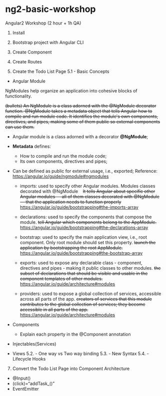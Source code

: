 # ng2-basic-workshop
Angular2 Workshop (2 hour + 1h QA)

1. Install

2. Bootstrap project with Angular CLI

3. Create Component

4. Create Routes

5. Create the Todo List Page
5.1 - Basic Concepts
- Angular Module

NgModules help organize an application into cohesive blocks of functionality.

~~(bullets) An NgModule is a class adorned with the @NgModule decorator function. @NgModule takes a metadata object that tells Angular how to compile and run module code. It identifies the module's own components, directives, and pipes, making some of them public so external components can use them.~~ 
- Angular module is a class adorned with a decorator **@NgModule**;
- **Metadata** defines:
    - How to compile and run the module code;
    - Its own components, directives and pipes;
- Can be defined as public for external usage, i.e., exported; 
Reference: https://angular.io/guide/ngmodule#ngmodules

    - imports: used to specify other Angular modules. Modules classes decorated with @NgModule
    ~~It tells Angular about specific other Angular modules — all of them classes decorated with @NgModule — that the application needs to function properly~~ https://angular.io/guide/bootstrapping#the-imports-array
  
    - declarations: used to specify the components that compose the module.
    ~~tell Angular which components belong to the AppModule.~~ https://angular.io/guide/bootstrapping#the-declarations-array

    - bootstrap: used to specify the main application view, i.e., root component. Only root module should set this property.
    ~~launch the application by bootstrapping the root AppModule.~~ https://angular.io/guide/bootstrapping#the-bootstrap-array

    - exports: used to expose any declarable class - component, directives and pipes - making it public classes to other modules.
    ~~the subset of declarations that should be visible and usable in the component templates of other modules.~~ https://angular.io/guide/architecture#modules

    - providers:  used to expose a global collection of services, accessible across all parts of the app. 
    ~~creators of services that this module contributes to the global collection of services; they become accessible in all parts of the app.~~ https://angular.io/guide/architecture#modules
      
- Components
   - Explain each property in the @Component annotation
- Injectables(Services)
- Views
5.2. - One way vs Two way binding
5.3. - New Syntax
5.4. - Lifecycle Hooks

7. Convert the Todo List Page into Component Architecture
- @Input()
- (click)=“addTask_()”
- EventEmitter

